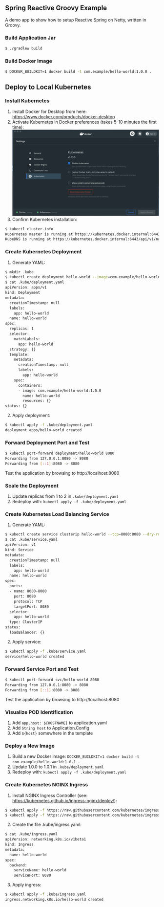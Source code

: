 ## Spring Reactive Groovy Example

A demo app to show how to setup Reactive Spring on Netty, written in Groovy.

### Build Application Jar
```bash
$ ./gradlew build
```

### Build Docker Image
```bash
$ DOCKER_BUILDKIT=1 docker build -t com.example/hello-world:1.0.0 .
```

## Deploy to Local Kubernetes

### Install Kubernetes
1. Install Docker for Desktop from here: https://www.docker.com/products/docker-desktop
2. Activate Kubernetes in Docker preferences (takes 5-10 minutes the first time):
![Enable Kubernetes](images/EnableKubernetes.png)
3. Confirm Kubernetes installation:
```bash
$ kubectl cluster-info
Kubernetes master is running at https://kubernetes.docker.internal:6443
KubeDNS is running at https://kubernetes.docker.internal:6443/api/v1/namespaces/kube-system/services/kube-dns:dns/proxy
```

### Create Kubernetes Deployment
1. Generate YAML:
```bash
$ mkdir .kube
$ kubectl create deployment hello-world --image=com.example/hello-world:1.0.0 --dry-run -o yaml >.kube/deployment.yaml
$ cat .kube/deployment.yaml
apiVersion: apps/v1
kind: Deployment
metadata:
  creationTimestamp: null
  labels:
    app: hello-world
  name: hello-world
spec:
  replicas: 1
  selector:
    matchLabels:
      app: hello-world
  strategy: {}
  template:
    metadata:
      creationTimestamp: null
      labels:
        app: hello-world
    spec:
      containers:
      - image: com.example/hello-world:1.0.0
        name: hello-world
        resources: {}
status: {}
```
2. Apply deployment:
```bash
$ kubectl apply -f .kube/deployment.yaml
deployment.apps/hello-world created
```

### Forward Deployment Port and Test
```bash
$ kubectl port-forward deployment/hello-world 8080
Forwarding from 127.0.0.1:8080 -> 8080
Forwarding from [::1]:8080 -> 8080
```
Test the application by browsing to http://localhost:8080

### Scale the Deployment
1. Update replicas from 1 to 2 in `.kube/deployment.yaml`
2. Redeploy with: `kubectl apply -f .kube/deployment.yaml`

### Create Kubernetes Load Balancing Service
1. Generate YAML:
```bash
$ kubectl create service clusterip hello-world --tcp=8080:8080 --dry-run -o yaml >.kube/service.yaml
$ cat .kube/service.yaml
apiVersion: v1
kind: Service
metadata:
  creationTimestamp: null
  labels:
    app: hello-world
  name: hello-world
spec:
  ports:
  - name: 8080-8080
    port: 8080
    protocol: TCP
    targetPort: 8080
  selector:
    app: hello-world
  type: ClusterIP
status:
  loadBalancer: {}
```
2. Apply service:
```bash
$ kubectl apply -f .kube/service.yaml
service/hello-world created
```

### Forward Service Port and Test
```bash
$ kubectl port-forward svc/hello-world 8080
Forwarding from 127.0.0.1:8080 -> 8080
Forwarding from [::1]:8080 -> 8080
```
Test the application by browsing to http://localhost:8080

### Visualize POD Identification
1. Add `app.host: ${HOSTNAME}` to application.yaml
2. Add `String host` to Application.Config
3. Add `${host}` somewhere in the template

### Deploy a New Image
1. Build a new Docker image: `DOCKER_BUILDKIT=1 docker build -t com.example/hello-world:1.0.1 .`
2. Update 1.0.0 to 1.0.1 in `.kube/deployment.yaml`
3. Redeploy with: `kubectl apply -f .kube/deployment.yaml`

### Create Kubernetes NGINX Ingress
1. Install NGINX Ingress Controller (see: https://kubernetes.github.io/ingress-nginx/deploy/):
```bash
$ kubectl apply -f https://raw.githubusercontent.com/kubernetes/ingress-nginx/nginx-0.29.0/deploy/static/mandatory.yaml
$ kubectl apply -f https://raw.githubusercontent.com/kubernetes/ingress-nginx/nginx-0.29.0/deploy/static/provider/cloud-generic.yaml
```
2. Create the file .kube/ingress.yaml:
```bash
$ cat .kube/ingress.yaml
apiVersion: networking.k8s.io/v1beta1
kind: Ingress
metadata:
  name: hello-world
spec:
  backend:
    serviceName: hello-world
    servicePort: 8080
```
3. Apply ingress:
```bash
$ kubectl apply -f .kube/ingress.yaml
ingress.networking.k8s.io/hello-world created
```
